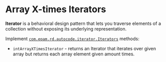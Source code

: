 # Array X-times Iterators

**Iterator** is a behavioral design pattern that lets you traverse elements of a collection without exposing its
underlying representation.

Implement [`com.epam.rd.autocode.iterator.Iterators`](src/main/java/com/epam/rd/autocode/iterator/Iterators.java)
methods:

- `intArrayXTimesIterator` - returns an Iterator that iterates over given array but returns each array element given
  amount times.